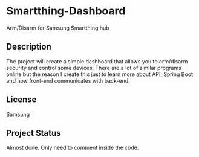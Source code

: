 # Smartthing-Dashboard
Arm/Disarm for Samsung Smartthing hub

## Description 
The project will create a simple dashboard that allows you to arm/disarm security and control some devices. 
There are a lot of similar programs online but the reason I create this just to learn more about API, Spring Boot and how front-end communicates with back-end.
 
 ## License
 Samsung
 ## Project Status
 Almost done. Only need to comment inside the code.
